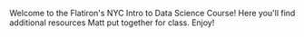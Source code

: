 Welcome to the Flatiron's NYC Intro to Data Science Course!
Here you'll find additional resources Matt put together for class.
Enjoy!
